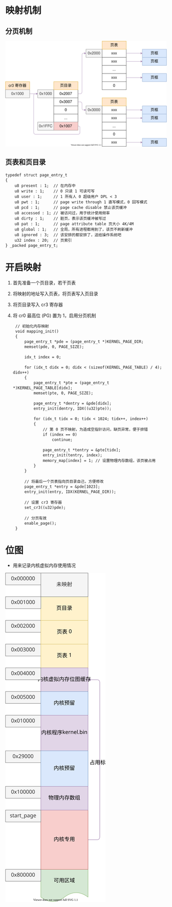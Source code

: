 # 映射机制
## 分页机制
![](../image/memory_paging_02.drawio.svg)

## 页表和页目录
    typedef struct page_entry_t
    {
        u8 present : 1;  // 在内存中
        u8 write : 1;    // 0 只读 1 可读可写
        u8 user : 1;     // 1 所有人 0 超级用户 DPL < 3
        u8 pwt : 1;      // page write through 1 直写模式，0 回写模式
        u8 pcd : 1;      // page cache disable 禁止该页缓冲
        u8 accessed : 1; // 被访问过，用于统计使用频率
        u8 dirty : 1;    // 脏页，表示该页缓冲被写过
        u8 pat : 1;      // page attribute table 页大小 4K/4M
        u8 global : 1;   // 全局，所有进程都用到了，该页不刷新缓冲
        u8 ignored : 3;  // 该安排的都安排了，送给操作系统吧
        u32 index : 20;  // 页索引
    } _packed page_entry_t;

# 开启映射

1. 首先准备一个页目录，若干页表

2. 将映射的地址写入页表，将页表写入页目录

3. 将页目录写入 cr3 寄存器

4. 将 cr0 最高位 (PG) 置为 1，启用分页机制

        // 初始化内存映射
        void mapping_init()
        {
            page_entry_t *pde = (page_entry_t *)KERNEL_PAGE_DIR;
            memset(pde, 0, PAGE_SIZE);
        
            idx_t index = 0;
        
            for (idx_t didx = 0; didx < (sizeof(KERNEL_PAGE_TABLE) / 4); didx++)
            {
                page_entry_t *pte = (page_entry_t *)KERNEL_PAGE_TABLE[didx];
                memset(pte, 0, PAGE_SIZE);
        
                page_entry_t *dentry = &pde[didx];
                entry_init(dentry, IDX((u32)pte));
        
                for (idx_t tidx = 0; tidx < 1024; tidx++, index++)
                {
                    // 第 0 页不映射，为造成空指针访问，缺页异常，便于排错
                    if (index == 0)
                        continue;
        
                    page_entry_t *tentry = &pte[tidx];
                    entry_init(tentry, index);
                    memory_map[index] = 1; // 设置物理内存数组，该页被占用
                }
            }
        
            // 将最后一个页表指向页目录自己，方便修改
            page_entry_t *entry = &pde[1023];
            entry_init(entry, IDX(KERNEL_PAGE_DIR));
        
            // 设置 cr3 寄存器
            set_cr3((u32)pde);
        
            // 分页有效
            enable_page();
        }

# 位图
- 用来记录内核虚拟内存使用情况

![](../image/memory_map_03.drawio.svg)

